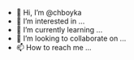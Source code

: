 - 👋 Hi, I’m @chboyka
- 👀 I’m interested in ...
- 🌱 I’m currently learning ...
- 💞️ I’m looking to collaborate on ...
- 📫 How to reach me ...

<!---
chboyka/chboyka is a ✨ special ✨ repository because its `README.md` (this file) appears on your GitHub profile.
You can click the Preview link to take a look at your changes.
--->
